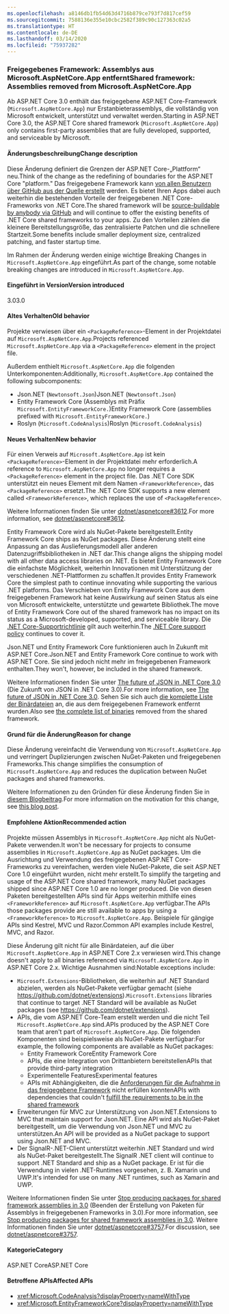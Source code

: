 ```yaml
---
ms.openlocfilehash: a8146db1fb54d63d4716b879ce793f7d817cef59
ms.sourcegitcommit: 7588136e355e10cbc2582f389c90c127363c02a5
ms.translationtype: HT
ms.contentlocale: de-DE
ms.lasthandoff: 03/14/2020
ms.locfileid: "75937282"
---
```

### <a name="shared-framework-assemblies-removed-from-microsoftaspnetcoreapp"></a><span data-ttu-id="6502e-101">Freigegebenes Framework: Assemblys aus Microsoft.AspNetCore.App entfernt</span><span class="sxs-lookup"><span data-stu-id="6502e-101">Shared framework: Assemblies removed from Microsoft.AspNetCore.App</span></span>

<span data-ttu-id="6502e-102">Ab ASP.NET Core 3.0 enthält das freigegebene ASP.NET Core-Framework (`Microsoft.AspNetCore.App`) nur Erstanbieterassemblys, die vollständig von Microsoft entwickelt, unterstützt und verwaltet werden.</span><span class="sxs-lookup"><span data-stu-id="6502e-102">Starting in ASP.NET Core 3.0, the ASP.NET Core shared framework (`Microsoft.AspNetCore.App`) only contains first-party assemblies that are fully developed, supported, and serviceable by Microsoft.</span></span>

#### <a name="change-description"></a><span data-ttu-id="6502e-103">Änderungsbeschreibung</span><span class="sxs-lookup"><span data-stu-id="6502e-103">Change description</span></span>

<span data-ttu-id="6502e-104">Diese Änderung definiert die Grenzen der ASP.NET Core-„Plattform“ neu.</span><span class="sxs-lookup"><span data-stu-id="6502e-104">Think of the change as the redefining of boundaries for the ASP.NET Core "platform."</span></span> <span data-ttu-id="6502e-105">Das freigegebene Framework kann [von allen Benutzern über GitHub aus der Quelle erstellt](https://github.com/dotnet/source-build) werden. Es bietet Ihren Apps dabei auch weiterhin die bestehenden Vorteile der freigegebenen .NET Core-Frameworks von .NET Core.</span><span class="sxs-lookup"><span data-stu-id="6502e-105">The shared framework will be [source-buildable by anybody via GitHub](https://github.com/dotnet/source-build) and will continue to offer the existing benefits of .NET Core shared frameworks to your apps.</span></span> <span data-ttu-id="6502e-106">Zu den Vorteilen zählen die kleinere Bereitstellungsgröße, das zentralisierte Patchen und die schnellere Startzeit.</span><span class="sxs-lookup"><span data-stu-id="6502e-106">Some benefits include smaller deployment size, centralized patching, and faster startup time.</span></span>

<span data-ttu-id="6502e-107">Im Rahmen der Änderung werden einige wichtige Breaking Changes in `Microsoft.AspNetCore.App` eingeführt.</span><span class="sxs-lookup"><span data-stu-id="6502e-107">As part of the change, some notable breaking changes are introduced in `Microsoft.AspNetCore.App`.</span></span>

#### <a name="version-introduced"></a><span data-ttu-id="6502e-108">Eingeführt in Version</span><span class="sxs-lookup"><span data-stu-id="6502e-108">Version introduced</span></span>

<span data-ttu-id="6502e-109">3.0</span><span class="sxs-lookup"><span data-stu-id="6502e-109">3.0</span></span>

#### <a name="old-behavior"></a><span data-ttu-id="6502e-110">Altes Verhalten</span><span class="sxs-lookup"><span data-stu-id="6502e-110">Old behavior</span></span>

<span data-ttu-id="6502e-111">Projekte verwiesen über ein `<PackageReference>`-Element in der Projektdatei auf `Microsoft.AspNetCore.App`.</span><span class="sxs-lookup"><span data-stu-id="6502e-111">Projects referenced `Microsoft.AspNetCore.App` via a `<PackageReference>` element in the project file.</span></span>

<span data-ttu-id="6502e-112">Außerdem enthielt `Microsoft.AspNetCore.App` die folgenden Unterkomponenten:</span><span class="sxs-lookup"><span data-stu-id="6502e-112">Additionally, `Microsoft.AspNetCore.App` contained the following subcomponents:</span></span>

- <span data-ttu-id="6502e-113">Json.NET (`Newtonsoft.Json`)</span><span class="sxs-lookup"><span data-stu-id="6502e-113">Json.NET (`Newtonsoft.Json`)</span></span>
- <span data-ttu-id="6502e-114">Entity Framework Core (Assemblys mit Präfix `Microsoft.EntityFrameworkCore.`)</span><span class="sxs-lookup"><span data-stu-id="6502e-114">Entity Framework Core (assemblies prefixed with `Microsoft.EntityFrameworkCore.`)</span></span>
- <span data-ttu-id="6502e-115">Roslyn (`Microsoft.CodeAnalysis`)</span><span class="sxs-lookup"><span data-stu-id="6502e-115">Roslyn (`Microsoft.CodeAnalysis`)</span></span>

#### <a name="new-behavior"></a><span data-ttu-id="6502e-116">Neues Verhalten</span><span class="sxs-lookup"><span data-stu-id="6502e-116">New behavior</span></span>

<span data-ttu-id="6502e-117">Für einen Verweis auf `Microsoft.AspNetCore.App` ist kein `<PackageReference>`-Element in der Projektdatei mehr erforderlich.</span><span class="sxs-lookup"><span data-stu-id="6502e-117">A reference to `Microsoft.AspNetCore.App` no longer requires a `<PackageReference>` element in the project file.</span></span> <span data-ttu-id="6502e-118">Das .NET Core SDK unterstützt ein neues Element mit dem Namen `<FrameworkReference>`, das `<PackageReference>` ersetzt.</span><span class="sxs-lookup"><span data-stu-id="6502e-118">The .NET Core SDK supports a new element called `<FrameworkReference>`, which replaces the use of `<PackageReference>`.</span></span>

<span data-ttu-id="6502e-119">Weitere Informationen finden Sie unter [dotnet/aspnetcore#3612](https://github.com/dotnet/aspnetcore/issues/3612).</span><span class="sxs-lookup"><span data-stu-id="6502e-119">For more information, see [dotnet/aspnetcore#3612](https://github.com/dotnet/aspnetcore/issues/3612).</span></span>

<span data-ttu-id="6502e-120">Entity Framework Core wird als NuGet-Pakete bereitgestellt.</span><span class="sxs-lookup"><span data-stu-id="6502e-120">Entity Framework Core ships as NuGet packages.</span></span> <span data-ttu-id="6502e-121">Diese Änderung stellt eine Anpassung an das Auslieferungsmodell aller anderen Datenzugriffsbibliotheken in .NET dar.</span><span class="sxs-lookup"><span data-stu-id="6502e-121">This change aligns the shipping model with all other data access libraries on .NET.</span></span> <span data-ttu-id="6502e-122">Es bietet Entity Framework Core die einfachste Möglichkeit, weiterhin Innovationen mit Unterstützung der verschiedenen .NET-Plattformen zu schaffen.</span><span class="sxs-lookup"><span data-stu-id="6502e-122">It provides Entity Framework Core the simplest path to continue innovating while supporting the various .NET platforms.</span></span> <span data-ttu-id="6502e-123">Das Verschieben von Entity Framework Core aus dem freigegebenen Framework hat keine Auswirkung auf seinen Status als eine von Microsoft entwickelte, unterstützte und gewartete Bibliothek.</span><span class="sxs-lookup"><span data-stu-id="6502e-123">The move of Entity Framework Core out of the shared framework has no impact on its status as a Microsoft-developed, supported, and serviceable library.</span></span> <span data-ttu-id="6502e-124">Die [.NET Core-Supportrichtlinie](https://www.microsoft.com/net/platform/support-policy) gilt auch weiterhin.</span><span class="sxs-lookup"><span data-stu-id="6502e-124">The [.NET Core support policy](https://www.microsoft.com/net/platform/support-policy) continues to cover it.</span></span>

<span data-ttu-id="6502e-125">Json.NET und Entity Framework Core funktionieren auch In Zukunft mit ASP.NET Core.</span><span class="sxs-lookup"><span data-stu-id="6502e-125">Json.NET and Entity Framework Core continue to work with ASP.NET Core.</span></span> <span data-ttu-id="6502e-126">Sie sind jedoch nicht mehr im freigegebenen Framework enthalten.</span><span class="sxs-lookup"><span data-stu-id="6502e-126">They won't, however, be included in the shared framework.</span></span>

<span data-ttu-id="6502e-127">Weitere Informationen finden Sie unter [The future of JSON in .NET Core 3.0](https://github.com/dotnet/announcements/issues/90) (Die Zukunft von JSON in .NET Core 3.0).</span><span class="sxs-lookup"><span data-stu-id="6502e-127">For more information, see [The future of JSON in .NET Core 3.0](https://github.com/dotnet/announcements/issues/90).</span></span> <span data-ttu-id="6502e-128">Sehen Sie sich auch [die komplette Liste der Binärdateien](https://github.com/dotnet/aspnetcore/issues/3755) an, die aus dem freigegebenen Framework entfernt wurden.</span><span class="sxs-lookup"><span data-stu-id="6502e-128">Also see [the complete list of binaries](https://github.com/dotnet/aspnetcore/issues/3755) removed from the shared framework.</span></span>

#### <a name="reason-for-change"></a><span data-ttu-id="6502e-129">Grund für die Änderung</span><span class="sxs-lookup"><span data-stu-id="6502e-129">Reason for change</span></span>

<span data-ttu-id="6502e-130">Diese Änderung vereinfacht die Verwendung von `Microsoft.AspNetCore.App` und verringert Duplizierungen zwischen NuGet-Paketen und freigegebenen Frameworks.</span><span class="sxs-lookup"><span data-stu-id="6502e-130">This change simplifies the consumption of `Microsoft.AspNetCore.App` and reduces the duplication between NuGet packages and shared frameworks.</span></span>

<span data-ttu-id="6502e-131">Weitere Informationen zu den Gründen für diese Änderung finden Sie in [diesem Blogbeitrag](https://devblogs.microsoft.com/aspnet/a-first-look-at-changes-coming-in-asp-net-core-3-0/).</span><span class="sxs-lookup"><span data-stu-id="6502e-131">For more information on the motivation for this change, see [this blog post](https://devblogs.microsoft.com/aspnet/a-first-look-at-changes-coming-in-asp-net-core-3-0/).</span></span>

#### <a name="recommended-action"></a><span data-ttu-id="6502e-132">Empfohlene Aktion</span><span class="sxs-lookup"><span data-stu-id="6502e-132">Recommended action</span></span>

<span data-ttu-id="6502e-133">Projekte müssen Assemblys in `Microsoft.AspNetCore.App` nicht als NuGet-Pakete verwenden.</span><span class="sxs-lookup"><span data-stu-id="6502e-133">It won't be necessary for projects to consume assemblies in `Microsoft.AspNetCore.App` as NuGet packages.</span></span> <span data-ttu-id="6502e-134">Um die Ausrichtung und Verwendung des freigegebenen ASP.NET Core-Frameworks zu vereinfachen, werden viele NuGet-Pakete, die seit ASP.NET Core 1.0 eingeführt wurden, nicht mehr erstellt.</span><span class="sxs-lookup"><span data-stu-id="6502e-134">To simplify the targeting and usage of the ASP.NET Core shared framework, many NuGet packages shipped since ASP.NET Core 1.0 are no longer produced.</span></span> <span data-ttu-id="6502e-135">Die von diesen Paketen bereitgestellten APIs sind für Apps weiterhin mithilfe eines `<FrameworkReference>` auf `Microsoft.AspNetCore.App` verfügbar.</span><span class="sxs-lookup"><span data-stu-id="6502e-135">The APIs those packages provide are still available to apps by using a `<FrameworkReference>` to `Microsoft.AspNetCore.App`.</span></span> <span data-ttu-id="6502e-136">Beispiele für gängige APIs sind Kestrel, MVC und Razor.</span><span class="sxs-lookup"><span data-stu-id="6502e-136">Common API examples include Kestrel, MVC, and Razor.</span></span>

<span data-ttu-id="6502e-137">Diese Änderung gilt nicht für alle Binärdateien, auf die über `Microsoft.AspNetCore.App` in ASP.NET Core 2.x verwiesen wird.</span><span class="sxs-lookup"><span data-stu-id="6502e-137">This change doesn't apply to all binaries referenced via `Microsoft.AspNetCore.App` in ASP.NET Core 2.x.</span></span> <span data-ttu-id="6502e-138">Wichtige Ausnahmen sind:</span><span class="sxs-lookup"><span data-stu-id="6502e-138">Notable exceptions include:</span></span>

- <span data-ttu-id="6502e-139">`Microsoft.Extensions`-Bibliotheken, die weiterhin auf .NET Standard abzielen, werden als NuGet-Pakete verfügbar gemacht (siehe https://github.com/dotnet/extensions).</span><span class="sxs-lookup"><span data-stu-id="6502e-139">`Microsoft.Extensions` libraries that continue to target .NET Standard will be available as NuGet packages (see https://github.com/dotnet/extensions).</span></span>
- <span data-ttu-id="6502e-140">APIs, die vom ASP.NET Core-Team erstellt werden und die nicht Teil `Microsoft.AspNetCore.App` sind.</span><span class="sxs-lookup"><span data-stu-id="6502e-140">APIs produced by the ASP.NET Core team that aren't part of `Microsoft.AspNetCore.App`.</span></span> <span data-ttu-id="6502e-141">Die folgenden Komponenten sind beispielsweise als NuGet-Pakete verfügbar:</span><span class="sxs-lookup"><span data-stu-id="6502e-141">For example, the following components are available as NuGet packages:</span></span>
  - <span data-ttu-id="6502e-142">Entity Framework Core</span><span class="sxs-lookup"><span data-stu-id="6502e-142">Entity Framework Core</span></span>
  - <span data-ttu-id="6502e-143">APIs, die eine Integration von Drittanbietern bereitstellen</span><span class="sxs-lookup"><span data-stu-id="6502e-143">APIs that provide third-party integration</span></span>
  - <span data-ttu-id="6502e-144">Experimentelle Features</span><span class="sxs-lookup"><span data-stu-id="6502e-144">Experimental features</span></span>
  - <span data-ttu-id="6502e-145">APIs mit Abhängigkeiten, die die [Anforderungen für die Aufnahme in das freigegebene Framework](https://github.com/dotnet/aspnetcore/blob/4e44e5bcbedd961cc0d4f6b846699c7c494f5597/docs/SharedFramework.md) nicht erfüllen konnten</span><span class="sxs-lookup"><span data-stu-id="6502e-145">APIs with dependencies that couldn't [fulfill the requirements to be in the shared framework](https://github.com/dotnet/aspnetcore/blob/4e44e5bcbedd961cc0d4f6b846699c7c494f5597/docs/SharedFramework.md)</span></span>
- <span data-ttu-id="6502e-146">Erweiterungen für MVC zur Unterstützung von Json.NET.</span><span class="sxs-lookup"><span data-stu-id="6502e-146">Extensions to MVC that maintain support for Json.NET.</span></span> <span data-ttu-id="6502e-147">Eine API wird als NuGet-Paket bereitgestellt, um die Verwendung von Json.NET und MVC zu unterstützen.</span><span class="sxs-lookup"><span data-stu-id="6502e-147">An API will be provided as a NuGet package to support using Json.NET and MVC.</span></span>
- <span data-ttu-id="6502e-148">Der SignalR-.NET-Client unterstützt weiterhin .NET Standard und wird als NuGet-Paket bereitgestellt.</span><span class="sxs-lookup"><span data-stu-id="6502e-148">The SignalR .NET client will continue to support .NET Standard and ship as a NuGet package.</span></span> <span data-ttu-id="6502e-149">Er ist für die Verwendung in vielen .NET-Runtimes vorgesehen, z. B. Xamarin und UWP.</span><span class="sxs-lookup"><span data-stu-id="6502e-149">It's intended for use on many .NET runtimes, such as Xamarin and UWP.</span></span>

<span data-ttu-id="6502e-150">Weitere Informationen finden Sie unter [Stop producing packages for shared framework assemblies in 3.0](https://github.com/dotnet/aspnetcore/issues/3756) (Beenden der Erstellung von Paketen für Assemblys in freigegebenen Frameworks in 3.0).</span><span class="sxs-lookup"><span data-stu-id="6502e-150">For more information, see [Stop producing packages for shared framework assemblies in 3.0](https://github.com/dotnet/aspnetcore/issues/3756).</span></span> <span data-ttu-id="6502e-151">Weitere Informationen finden Sie unter [dotnet/aspnetcore#3757](https://github.com/dotnet/aspnetcore/issues/3757).</span><span class="sxs-lookup"><span data-stu-id="6502e-151">For discussion, see [dotnet/aspnetcore#3757](https://github.com/dotnet/aspnetcore/issues/3757).</span></span>

#### <a name="category"></a><span data-ttu-id="6502e-152">Kategorie</span><span class="sxs-lookup"><span data-stu-id="6502e-152">Category</span></span>

<span data-ttu-id="6502e-153">ASP.NET Core</span><span class="sxs-lookup"><span data-stu-id="6502e-153">ASP.NET Core</span></span>

#### <a name="affected-apis"></a><span data-ttu-id="6502e-154">Betroffene APIs</span><span class="sxs-lookup"><span data-stu-id="6502e-154">Affected APIs</span></span>

- <xref:Microsoft.CodeAnalysis?displayProperty=nameWithType>
- <xref:Microsoft.EntityFrameworkCore?displayProperty=nameWithType>

<!--

#### Affected APIs

- `N:Microsoft.CodeAnalysis`
- `N:Microsoft.EntityFrameworkCore`

-->
